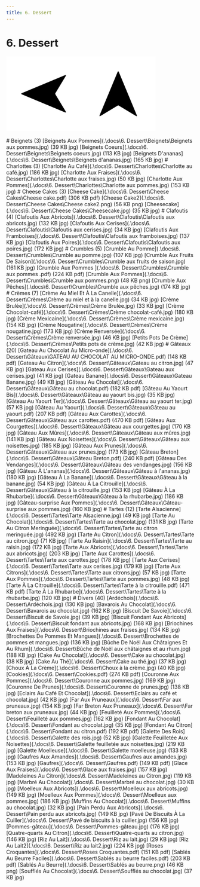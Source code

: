 ```yaml
---
title: 6. Dessert
---  
```

# 6. Dessert  
<p align="justify"><a href="5. Oeufs, Pâtes, Riz.html"><img src=".\assets\left.svg" title="Page précedente" style="height: 5vh" /></a><a href="."><img src=".\assets\up.svg" title="Page parente" style="height: 5vh" /></a></p>  
# Beignets (3)  
[Beignets Aux Pommes](.\docs\6. Dessert\Beignets\Beignets aux pommes.jpg) (39 KB jpg)  
[Beignets Coeurs](.\docs\6. Dessert\Beignets\Beignets coeurs.jpg) (113 KB jpg)  
[Beignets D'ananas](.\docs\6. Dessert\Beignets\Beignets d'ananas.jpg) (165 KB jpg)  
# Charlottes (3)  
[Charlotte Au Café](.\docs\6. Dessert\Charlottes\Charlotte au café.jpg) (186 KB jpg)  
[Charlotte Aux Fraises](.\docs\6. Dessert\Charlottes\Charlotte aux fraises.jpg) (50 KB jpg)  
[Charlotte Aux Pommes](.\docs\6. Dessert\Charlottes\Charlotte aux pommes.jpg) (153 KB jpg)  
# Cheese Cakes (3)  
[Cheese Cake](.\docs\6. Dessert\Cheese Cakes\Cheese cake.pdf) (306 KB pdf)  
[Cheese Cake2](.\docs\6. Dessert\Cheese Cakes\Cheese cake2.png) (56 KB png)  
[Cheesecake](.\docs\6. Dessert\Cheese Cakes\Cheesecake.jpg) (35 KB jpg)  
# Clafoutis (4)  
[Clafoutis Aux Abricots](.\docs\6. Dessert\Clafoutis\Clafoutis aux abricots.jpg) (132 KB jpg)  
[Clafoutis Aux Cerises](.\docs\6. Dessert\Clafoutis\Clafoutis aux cerises.jpg) (34 KB jpg)  
[Clafoutis Aux Framboises](.\docs\6. Dessert\Clafoutis\Clafoutis aux framboises.jpg) (137 KB jpg)  
[Clafoutis Aux Poires](.\docs\6. Dessert\Clafoutis\Clafoutis aux poires.jpg) (172 KB jpg)  
# Crumbles (5)  
[Crumble Au Pomme](.\docs\6. Dessert\Crumbles\Crumble au pomme.jpg) (107 KB jpg)  
[Crumble Aux Fruits De Saison](.\docs\6. Dessert\Crumbles\Crumble aux fruits de saison.jpg) (161 KB jpg)  
[Crumble Aux Pommes ](.\docs\6. Dessert\Crumbles\Crumble aux pommes .pdf) (224 KB pdf)  
[Crumble Aux Pommes](.\docs\6. Dessert\Crumbles\Crumble aux pommes.png) (48 KB png)  
[Crumble Aux Pêches](.\docs\6. Dessert\Crumbles\Crumble aux pêches.jpg) (174 KB jpg)  
# Crèmes (7)  
[Crème Au Miel Et À La Canelle](.\docs\6. Dessert\Crèmes\Crème au miel et à la canelle.jpg) (34 KB jpg)  
[Crème Brulée](.\docs\6. Dessert\Crèmes\Crème Brulée.jpg) (33 KB jpg)  
[Crème Chocolat-café](.\docs\6. Dessert\Crèmes\Crème chocolat-café.jpg) (180 KB jpg)  
[Crème Mexicaine](.\docs\6. Dessert\Crèmes\Crème mexicaine.jpg) (154 KB jpg)  
[Crème Nougatine](.\docs\6. Dessert\Crèmes\Crème nougatine.jpg) (173 KB jpg)  
[Crème Renversée](.\docs\6. Dessert\Crèmes\Crème renversée.jpg) (46 KB jpg)  
[Petits Pots De Crème](.\docs\6. Dessert\Crèmes\Petits pots de crème.jpg) (42 KB jpg)  
# Gâteaux (20)  
[Gateau Au Chocolat Au Micro-onde](.\docs\6. Dessert\Gâteaux\GATEAU AU CHOCOLAT AU MICRO-ONDE.pdf) (148 KB pdf)  
[Gateau Au Citron](.\docs\6. Dessert\Gâteaux\Gateau au citron.jpg) (47 KB jpg)  
[Gateau Aux Cerises](.\docs\6. Dessert\Gâteaux\Gateau aux cerises.jpg) (41 KB jpg)  
[Gateau Banane](.\docs\6. Dessert\Gâteaux\Gateau Banane.jpg) (49 KB jpg)  
[Gâteau Au Chocolat](.\docs\6. Dessert\Gâteaux\Gâteau au chocolat.pdf) (182 KB pdf)  
[Gâteau Au Yaourt Bis](.\docs\6. Dessert\Gâteaux\Gâteau au yaourt bis.jpg) (35 KB jpg)  
[Gâteau Au Yaourt Ter](.\docs\6. Dessert\Gâteaux\Gâteau au yaourt ter.jpg) (57 KB jpg)  
[Gâteau Au Yaourt](.\docs\6. Dessert\Gâteaux\Gâteau au yaourt.pdf) (207 KB pdf)  
[Gâteau Aux Carottes](.\docs\6. Dessert\Gâteaux\Gâteau aux carottes.pdf) (470 KB pdf)  
[Gâteau Aux Courgettes](.\docs\6. Dessert\Gâteaux\Gâteau aux courgettes.jpg) (170 KB jpg)  
[Gâteau Aux Mûres](.\docs\6. Dessert\Gâteaux\Gâteau aux mûres.jpg) (141 KB jpg)  
[Gâteau Aux Noisettes](.\docs\6. Dessert\Gâteaux\Gâteau aux noisettes.jpg) (185 KB jpg)  
[Gâteau Aux Prunes](.\docs\6. Dessert\Gâteaux\Gâteau aux prunes.jpg) (173 KB jpg)  
[Gâteau Breton](.\docs\6. Dessert\Gâteaux\Gâteau Breton.pdf) (240 KB pdf)  
[Gâteau Des Vendanges](.\docs\6. Dessert\Gâteaux\Gâteau des vendanges.jpg) (156 KB jpg)  
[Gâteau À L'ananas](.\docs\6. Dessert\Gâteaux\Gâteau à l'ananas.jpg) (180 KB jpg)  
[Gâteau À La Banane](.\docs\6. Dessert\Gâteaux\Gâteau à la banane.jpg) (54 KB jpg)  
[Gâteau À La Citrouille](.\docs\6. Dessert\Gâteaux\Gâteau à la citrouille.jpg) (153 KB jpg)  
[Gâteau À La Rhubarbe](.\docs\6. Dessert\Gâteaux\Gâteau à la rhubarbe.jpg) (186 KB jpg)  
[Gâteau-surprise Aux Pommes](.\docs\6. Dessert\Gâteaux\Gâteau-surprise aux pommes.jpg) (160 KB jpg)  
# Tartes (12)  
[Tarte Alsacienne](.\docs\6. Dessert\Tartes\Tarte Alsacienne.jpg) (49 KB jpg)  
[Tarte Au Chocolat](.\docs\6. Dessert\Tartes\Tarte au chocolat.jpg) (131 KB jpg)  
[Tarte Au Citron Meringuée](.\docs\6. Dessert\Tartes\Tarte au citron meringuée.jpg) (492 KB jpg)  
[Tarte Au Citron](.\docs\6. Dessert\Tartes\Tarte au citron.jpg) (71 KB jpg)  
[Tarte Au Raisin](.\docs\6. Dessert\Tartes\Tarte au raisin.jpg) (172 KB jpg)  
[Tarte Aux Abricots](.\docs\6. Dessert\Tartes\Tarte aux abricots.jpg) (203 KB jpg)  
[Tarte Aux Carottes](.\docs\6. Dessert\Tartes\Tarte aux carottes.jpg) (178 KB jpg)  
[Tarte Aux Cerises](.\docs\6. Dessert\Tartes\Tarte aux cerises.jpg) (179 KB jpg)  
[Tarte Aux Citrons](.\docs\6. Dessert\Tartes\Tarte aux citrons.jpg) (57 KB jpg)  
[Tarte Aux Pommes](.\docs\6. Dessert\Tartes\Tarte aux pommes.jpg) (48 KB jpg)  
[Tarte À La Citrouille](.\docs\6. Dessert\Tartes\Tarte à la citrouille.pdf) (471 KB pdf)  
[Tarte À La Rhubarbe](.\docs\6. Dessert\Tartes\Tarte à la rhubarbe.jpg) (120 KB jpg)  
# Divers (40)  
[Ardéchois](.\docs\6. Dessert\Ardéchois.jpg) (130 KB jpg)  
[Bavarois Au Chocolat](.\docs\6. Dessert\Bavarois au chocolat.jpg) (162 KB jpg)  
[Biscuit De Savoie](.\docs\6. Dessert\Biscuit de Savoie.jpg) (39 KB jpg)  
[Biscuit Fondant Aux Abricots](.\docs\6. Dessert\Biscuit fondant aux abricots.jpg) (168 KB jpg)  
[Briochines Aux Fraises](.\docs\6. Dessert\Briochines aux fraises.jpg) (134 KB jpg)  
[Brochettes De Pommes Et Mangues](.\docs\6. Dessert\Brochettes de pommes et mangues.jpg) (136 KB jpg)  
[Bûche De Noël Aux Châtaignes Et Au Rhum](.\docs\6. Dessert\Bûche de Noël aux châtaignes et au rhum.jpg) (188 KB jpg)  
[Cake Au Chocolat](.\docs\6. Dessert\Cake au chocolat.jpg) (38 KB jpg)  
[Cake Au Thé](.\docs\6. Dessert\Cake au thé.jpg) (37 KB jpg)  
[Choux À La Crème](.\docs\6. Dessert\Choux à la crème.jpg) (40 KB jpg)  
[Cookies](.\docs\6. Dessert\Cookies.pdf) (274 KB pdf)  
[Couronne Aux Pommes](.\docs\6. Dessert\Couronne aux pommes.jpg) (169 KB jpg)  
[Couronne De Prunes](.\docs\6. Dessert\Couronne de prunes.jpg) (138 KB jpg)  
[Eclairs Au Café Et Chocolat](.\docs\6. Dessert\Eclairs au café et chocolat.jpg) (42 KB jpg)  
[Far Aux Pruneaux](.\docs\6. Dessert\Far aux pruneaux.jpg) (154 KB jpg)  
[Far Breton Aux Pruneaux](.\docs\6. Dessert\Far breton aux pruneaux.jpg) (44 KB jpg)  
[Feuilleté Aux Pommes](.\docs\6. Dessert\Feuilleté aux pommes.jpg) (162 KB jpg)  
[Fondant Au Chocolat](.\docs\6. Dessert\Fondant au chocolat.jpg) (35 KB jpg)  
[Fondant Au Citron](.\docs\6. Dessert\Fondant au citron.pdf) (192 KB pdf)  
[Galette Des Rois](.\docs\6. Dessert\Galette des rois.jpg) (52 KB jpg)  
[Galette Feuilletée Aux Noisettes](.\docs\6. Dessert\Galette feuilletée aux noisettes.jpg) (219 KB jpg)  
[Galette Moelleuse](.\docs\6. Dessert\Galette moelleuse.jpg) (133 KB jpg)  
[Gaufres Aux Amandes](.\docs\6. Dessert\Gaufres aux amandes.jpg) (153 KB jpg)  
[Gaufres](.\docs\6. Dessert\Gaufres.pdf) (149 KB pdf)  
[Glace Aux Fraises](.\docs\6. Dessert\Glace aux fraises.jpg) (157 KB jpg)  
[Madeleines Au Citron](.\docs\6. Dessert\Madeleines au Citron.jpg) (119 KB jpg)  
[Marbré Au Chocolat](.\docs\6. Dessert\Marbré au chocolat.jpg) (30 KB jpg)  
[Moelleux Aux Abricots](.\docs\6. Dessert\Moelleux aux abricots.jpg) (149 KB jpg)  
[Moelleux Aux Pommes](.\docs\6. Dessert\Moelleux aux pommes.jpg) (186 KB jpg)  
[Muffins Au Chocolat](.\docs\6. Dessert\Muffins au chocolat.jpg) (32 KB jpg)  
[Pain Perdu Aux Abricots](.\docs\6. Dessert\Pain perdu aux abricots.jpg) (149 KB jpg)  
[Pavé De Biscuits À La Cuiller](.\docs\6. Dessert\Pavé de biscuits à la cuiller.jpg) (156 KB jpg)  
[Pommes-gâteau](.\docs\6. Dessert\Pommes-gâteau.jpg) (176 KB jpg)  
[Quatre-quarts Au Citron](.\docs\6. Dessert\Quatre-quarts au citron.jpg) (146 KB jpg)  
[Riz Au Lait](.\docs\6. Dessert\Riz au lait.jpg) (29 KB jpg)  
[Riz Au Lait2](.\docs\6. Dessert\Riz au lait2.jpg) (224 KB jpg)  
[Roses Croquantes](.\docs\6. Dessert\Roses Croquantes.pdf) (151 KB pdf)  
[Sablés Au Beurre Faciles](.\docs\6. Dessert\Sablés au beurre faciles.pdf) (203 KB pdf)  
[Sablés Au Beurre](.\docs\6. Dessert\Sablés au beurre.png) (46 KB png)  
[Soufflés Au Chocolat](.\docs\6. Dessert\Soufflés au chocolat.jpg) (37 KB jpg)  
